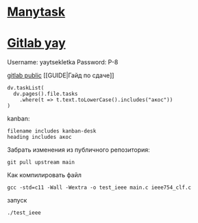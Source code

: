 # [Manytask](https://manytask.carzil.ru/mipt-os-basic-2025/)
# [Gitlab yay](https://gitlab.carzil.ru/mipt-os-basic-2025-autumn/yaytsekletka)
Username: yaytsekletka 
Password: P-8

[gitlab public](https://gitlab.carzil.ru/mipt-os-basic/public)
[[GUIDE|Гайд по сдаче]]
```dataviewjs
dv.taskList(
  dv.pages().file.tasks
    .where(t => t.text.toLowerCase().includes("акос"))
)
```
kanban:
```tasks
filename includes kanban-desk
heading includes акос

```

Забрать изменения из публичного репозитория:
```
git pull upstream main
```

Как компилировать файл
```
gcc -std=c11 -Wall -Wextra -o test_ieee main.c ieee754_clf.c
```
запуск
```
./test_ieee
```
